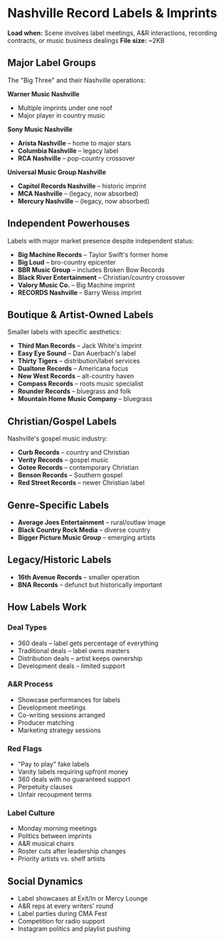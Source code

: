 # Nashville Record Labels & Imprints
**Load when:** Scene involves label meetings, A&R interactions, recording contracts, or music business dealings
**File size:** ~2KB

## Major Label Groups

The "Big Three" and their Nashville operations:

**Warner Music Nashville**
* Multiple imprints under one roof
* Major player in country music

**Sony Music Nashville**
* **Arista Nashville** – home to major stars
* **Columbia Nashville** – legacy label
* **RCA Nashville** – pop-country crossover

**Universal Music Group Nashville**
* **Capitol Records Nashville** – historic imprint
* **MCA Nashville** – (legacy, now absorbed)
* **Mercury Nashville** – (legacy, now absorbed)

## Independent Powerhouses

Labels with major market presence despite independent status:

* **Big Machine Records** – Taylor Swift's former home
* **Big Loud** – bro-country epicenter
* **BBR Music Group** – includes Broken Bow Records
* **Black River Entertainment** – Christian/country crossover
* **Valory Music Co.** – Big Machine imprint
* **RECORDS Nashville** – Barry Weiss imprint

## Boutique & Artist-Owned Labels

Smaller labels with specific aesthetics:

* **Third Man Records** – Jack White's imprint
* **Easy Eye Sound** – Dan Auerbach's label
* **Thirty Tigers** – distribution/label services
* **Dualtone Records** – Americana focus
* **New West Records** – alt-country haven
* **Compass Records** – roots music specialist
* **Rounder Records** – bluegrass and folk
* **Mountain Home Music Company** – bluegrass

## Christian/Gospel Labels

Nashville's gospel music industry:

* **Curb Records** – country and Christian
* **Verity Records** – gospel music
* **Gotee Records** – contemporary Christian
* **Benson Records** – Southern gospel
* **Red Street Records** – newer Christian label

## Genre-Specific Labels

* **Average Joes Entertainment** – rural/outlaw image
* **Black Country Rock Media** – diverse country
* **Bigger Picture Music Group** – emerging artists

## Legacy/Historic Labels

* **16th Avenue Records** – smaller operation
* **BNA Records** – defunct but historically important

## How Labels Work

### Deal Types
* 360 deals – label gets percentage of everything
* Traditional deals – label owns masters
* Distribution deals – artist keeps ownership
* Development deals – limited support

### A&R Process
* Showcase performances for labels
* Development meetings
* Co-writing sessions arranged
* Producer matching
* Marketing strategy sessions

### Red Flags
* "Pay to play" fake labels
* Vanity labels requiring upfront money
* 360 deals with no guaranteed support
* Perpetuity clauses
* Unfair recoupment terms

### Label Culture
* Monday morning meetings
* Politics between imprints
* A&R musical chairs
* Roster cuts after leadership changes
* Priority artists vs. shelf artists

## Social Dynamics
* Label showcases at Exit/In or Mercy Lounge
* A&R reps at every writers' round
* Label parties during CMA Fest
* Competition for radio support
* Instagram politics and playlist pushing